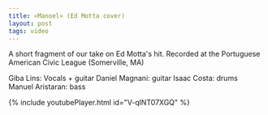 ```yaml
---
title: «Manoel» (Ed Motta cover)
layout: post
tags: video
---
```


A short fragment of our take on Ed Motta's hit. Recorded at the Portuguese American Civic League (Somerville, MA)



Giba Lins: Vocals + guitar
Daniel Magnani: guitar
Isaac Costa: drums
Manuel Aristaran: bass

{% include youtubePlayer.html id="V-qlNT07XGQ" %}
